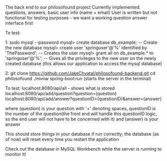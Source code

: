 The back end to our philosofound project
Currently implemented: questions, answers, basic user info (name + email)
User is written but not functional for testing purposes - we want a working question answer interface first

To test:

1:
sudo mysql --password
mysql> create database db_example; -- Create the new database
mysql> create user 'springuser'@'%' identified by 'ThePassword'; -- Creates the user
mysql> grant all on db_example.* to 'springuser'@'%'; -- Gives all the privileges to the new user on the newly created database
(this allows our application to access the mysql database)

2:
git clone https://github.com/JakeChvatal/philosofound-backend.git
cd philosofound
./mvnw spring-boot:run
(starts the server in the terminal)

To test:
localhost:8080/api/all - shows what is stored
localhost:8080/api/add/question?question=(question)
localhost:8080/api/add/answer?questionID=(questionID)&answer=(answer)

where (question) is your question with '+' denoting spaces,
questionID is the number of the question(the front end will handle this questionID logic,
so the end user will not have to be concerned with it)
and (answer) is your answer

This should store things in your database if run correctly; 
the database (as of now) will reset every time you restart the application

Check out the database in MySQL Workbench while the server is running to monitor it!
